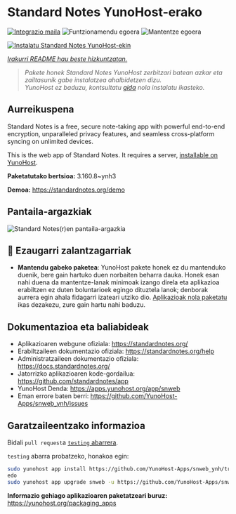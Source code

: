 <!--
Ohart ongi: README hau automatikoki sortu da <https://github.com/YunoHost/apps/tree/master/tools/readme_generator>ri esker
EZ editatu eskuz.
-->

# Standard Notes YunoHost-erako

[![Integrazio maila](https://apps.yunohost.org/badge/integration/snweb)](https://ci-apps.yunohost.org/ci/apps/snweb/)
![Funtzionamendu egoera](https://apps.yunohost.org/badge/state/snweb)
![Mantentze egoera](https://apps.yunohost.org/badge/maintained/snweb)

[![Instalatu Standard Notes YunoHost-ekin](https://install-app.yunohost.org/install-with-yunohost.svg)](https://install-app.yunohost.org/?app=snweb)

*[Irakurri README hau beste hizkuntzatan.](./ALL_README.md)*

> *Pakete honek Standard Notes YunoHost zerbitzari batean azkar eta zailtasunik gabe instalatzea ahalbidetzen dizu.*  
> *YunoHost ez baduzu, kontsultatu [gida](https://yunohost.org/install) nola instalatu ikasteko.*

## Aurreikuspena

Standard Notes is a free, secure note-taking app with powerful end-to-end encryption, unparalleled privacy features, and seamless cross-platform syncing on unlimited devices. 

This is the web app of Standard Notes. It requires a server, [installable on YunoHost](https://github.com/YunoHost-Apps/snserver_ynh).


**Paketatutako bertsioa:** 3.160.8~ynh3

**Demoa:** <https://standardnotes.org/demo>

## Pantaila-argazkiak

![Standard Notes(r)en pantaila-argazkia](./doc/screenshots/standard_notes.png)

## :red_circle: Ezaugarri zalantzagarriak

- **Mantendu gabeko paketea**: YunoHost pakete honek ez du mantenduko duenik, bere gain hartuko duen norbaiten beharra dauka. Honek esan nahi duena da mantentze-lanak minimoak izango direla eta aplikazioa erabiltzen ez duten boluntarioek egingo dituztela lanok; denborak aurrera egin ahala fidagarri izateari utziko dio. [Aplikazioak nola paketatu](https://yunohost.org/packaging_apps_intro) ikas dezakezu, zure gain hartu nahi baduzu.

## Dokumentazioa eta baliabideak

- Aplikazioaren webgune ofiziala: <https://standardnotes.org/>
- Erabiltzaileen dokumentazio ofiziala: <https://standardnotes.org/help>
- Administratzaileen dokumentazio ofiziala: <https://docs.standardnotes.org/>
- Jatorrizko aplikazioaren kode-gordailua: <https://github.com/standardnotes/app>
- YunoHost Denda: <https://apps.yunohost.org/app/snweb>
- Eman errore baten berri: <https://github.com/YunoHost-Apps/snweb_ynh/issues>

## Garatzaileentzako informazioa

Bidali `pull request`a [`testing` abarrera](https://github.com/YunoHost-Apps/snweb_ynh/tree/testing).

`testing` abarra probatzeko, honakoa egin:

```bash
sudo yunohost app install https://github.com/YunoHost-Apps/snweb_ynh/tree/testing --debug
edo
sudo yunohost app upgrade snweb -u https://github.com/YunoHost-Apps/snweb_ynh/tree/testing --debug
```

**Informazio gehiago aplikazioaren paketatzeari buruz:** <https://yunohost.org/packaging_apps>
